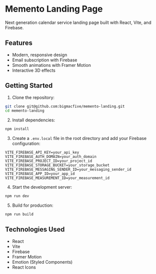 # Memento Landing Page

Next generation calendar service landing page built with React, Vite, and Firebase.

## Features

- Modern, responsive design
- Email subscription with Firebase
- Smooth animations with Framer Motion
- Interactive 3D effects

## Getting Started

1. Clone the repository:
```bash
git clone git@github.com:bigmacfive/memento-landing.git
cd memento-landing
```

2. Install dependencies:
```bash
npm install
```

3. Create a `.env.local` file in the root directory and add your Firebase configuration:
```env
VITE_FIREBASE_API_KEY=your_api_key
VITE_FIREBASE_AUTH_DOMAIN=your_auth_domain
VITE_FIREBASE_PROJECT_ID=your_project_id
VITE_FIREBASE_STORAGE_BUCKET=your_storage_bucket
VITE_FIREBASE_MESSAGING_SENDER_ID=your_messaging_sender_id
VITE_FIREBASE_APP_ID=your_app_id
VITE_FIREBASE_MEASUREMENT_ID=your_measurement_id
```

4. Start the development server:
```bash
npm run dev
```

5. Build for production:
```bash
npm run build
```

## Technologies Used

- React
- Vite
- Firebase
- Framer Motion
- Emotion (Styled Components)
- React Icons 